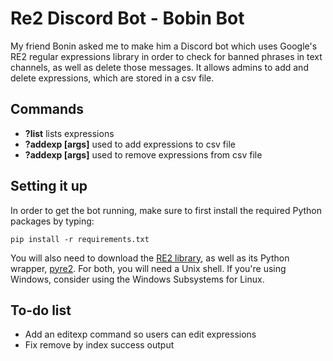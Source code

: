 # Re2 Discord Bot - Bobin Bot
My friend Bonin asked me to make him a Discord bot which uses Google's RE2 regular expressions library in order to check for banned phrases in text channels, as well as delete those messages. It allows admins to add and delete expressions, which are stored in a csv file. 

## Commands
- **?list** lists expressions
- **?addexp [args]** used to add expressions to csv file
- **?addexp [args]** used to remove expressions from csv file

## Setting it up

In order to get the bot running, make sure to first install the required Python packages by typing:
```
pip install -r requirements.txt
```

You will also need to download the [RE2 library](https://github.com/google/re2/wiki/Install), as well as its Python wrapper, [pyre2](https://github.com/axiak/pyre2#id3). For both, you will need a Unix shell. If you're using Windows, consider using the Windows Subsystems for Linux.
  
  
## To-do list
- Add an editexp command so users can edit expressions
- Fix remove by index success output

